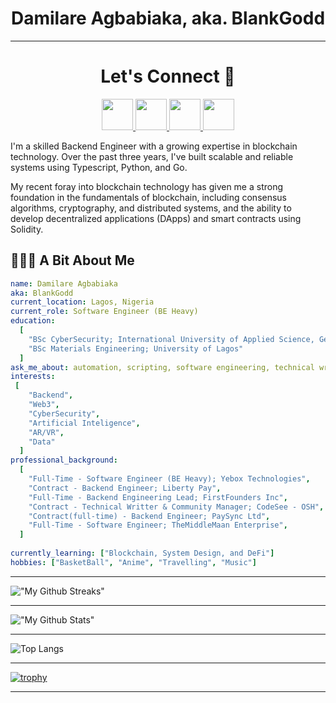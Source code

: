 <!-- <p align="center">
  <img src="https://capsule-render.vercel.app/api?type=waving&color=gradient&text=Hi there 👋&height=100&section=header"/>
</p> -->

<h1 align="center">
Damilare Agbabiaka, aka. BlankGodd
</h1>

***
<h1 align="center">
  Let's Connect 🤝
</h1>

<p align="center">
<a href="mailto:damilareagba1@gmail.com">
  <img height="50" src="https://user-images.githubusercontent.com/46517096/166972883-f5f1d88c-0246-4374-88ac-ded0f2cf0699.png"/>
</a>
<a href="https://www.linkedin.com/in/damilare-agbabiaka/">
  <img height="50" src="https://user-images.githubusercontent.com/46517096/166973395-19676cd8-f8ec-4abf-83ff-da8243505b82.png"/>
</a>
<a href="https://dev.to/blankgodd">
  <img height="50" src="https://user-images.githubusercontent.com/46517096/166974096-7aeecad4-483e-4c85-983f-f4b37b3f794e.png"/>
</a>
<a href="https://twitter.com/agba_dr3">
  <img height="50" src="https://user-images.githubusercontent.com/46517096/166974271-91dfa250-d70b-4cb9-8707-f1bda1b708c3.png"/>
</a>
</p>

I'm a skilled Backend Engineer with a growing expertise in blockchain technology. Over the past three years, I've built scalable and reliable systems using Typescript, Python, and Go.

My recent foray into blockchain technology has given me a strong foundation in the fundamentals of blockchain, including consensus algorithms, cryptography, and distributed systems, and the ability to develop decentralized applications (DApps) and smart contracts using Solidity.


<h2> 👨🏻‍💻 A Bit About Me </h2>

```yaml
name: Damilare Agbabiaka
aka: BlankGodd
current_location: Lagos, Nigeria
current_role: Software Engineer (BE Heavy)
education:
  [
    "BSc CyberSecurity; International University of Applied Science, Germany"
    "BSc Materials Engineering; University of Lagos"
  ]
ask_me_about: automation, scripting, software engineering, technical writing, Web3
interests: 
 [
    "Backend",
    "Web3",
    "CyberSecurity",
    "Artificial Inteligence",
    "AR/VR",
    "Data"
  ]
professional_background:
  [
    "Full-Time - Software Engineer (BE Heavy); Yebox Technologies",
    "Contract - Backend Engineer; Liberty Pay",
    "Full-Time - Backend Engineering Lead; FirstFounders Inc",
    "Contract - Technical Writter & Community Manager; CodeSee - OSH",
    "Contract(full-time) - Backend Engineer; PaySync Ltd",
    "Full-Time - Software Engineer; TheMiddleMaan Enterprise",
  ]
  
currently_learning: ["Blockchain, System Design, and DeFi"]
hobbies: ["BasketBall", "Anime", "Travelling", "Music"]
```

***
!["My Github Streaks"](https://github-readme-streak-stats.herokuapp.com?user=AgbaD&theme=darcula&hide_border=true&background=FFFFFF00 "My Github Streaks")

***
!["My Github Stats"](https://github-readme-stats.vercel.app/api?username=AgbaD&show_icons=true&count_private=true&theme=darcula&hide_border=true&hide=issues,contribs&bg_color=00000000 "My Github Stats")

***

![Top Langs](https://github-readme-stats.vercel.app/api/top-langs/?username=AgbaD&layout=compact&theme=darcula&hide_border=true&bg_color=00000000 "My Top Languages")

***
[![trophy](https://github-profile-trophy.vercel.app/?username=AgbaD&theme=onedark&margin-w=15&margin-h=15)](https://www.buymeacoffee.com/pantani)
***
